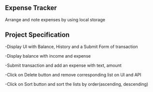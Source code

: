 ## Expense Tracker

Arrange and note expenses by using local storage

## Project Specification

-Display UI with Balance, History and a Submit Form of transaction

-Display balance with income and expense

-Submit transaction and add an expense with text, amount

-Click on Delete button and remove corresponding list on UI and API

-Click on Sort button and sort the lists by order(ascending, descending)
